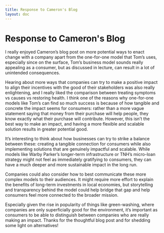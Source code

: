 ```yaml
---
title: Response to Cameron's Blog
layout: doc
---
```


# Response to Cameron's Blog

I really enjoyed Cameron’s blog post on more potential ways to enact change with a company apart from the one-for-one model that Tom’s uses, especially since on the surface, Tom’s business model sounds really appealing as a consumer, but as discussed in lecture, can result in a lot of unintended consequences.

Hearing about more ways that companies can try to make a positive impact to align their incentives with the good of their stakeholders was also really enlightening, and I really liked the comparison between treating symptoms vs causes vs restoring health. I think one of the reasons why one-for-one models like Tom’s can find so much success is because of how tangible and concrete the impact seems for consumers: rather than a more vague statement saying that money from their purchase will help people, they know exactly what their purchase will contribute. However, this isn’t the best way to make an impact, and having a more flexible and scalable solution results in greater potential good.

It’s interesting to think about how businesses can try to strike a balance between these: creating a tangible connection for consumers while also implementing solutions that are genuinely impactful and scalable. While models like Warby Parker’s longer-term infrastructure or TNH’s micro-loan strategy might not feel as immediately gratifying to consumers, they can have a much deeper and more sustainable impact in the long run.

Companies could also consider how to best communicate these more complex models to their audiences. It might require more effort to explain the benefits of long-term investments in local economies, but storytelling and transparency behind the model could help bridge that gap and help consumers feel more connected to the broader mission.

Especially given the rise in popularity of things like green-washing, where companies are only superficially good for the environment, it’s important as consumers to be able to distinguish between companies who are really making an impact. Thanks for the thoughtful blog post and for shedding some light on alternatives!
